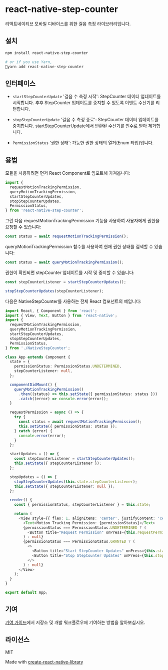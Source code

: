 # react-native-step-counter

리액트네이티브 모바일 디바이스를 위한 걸음 측정 라이브러리입니다.

## 설치

```sh
npm install react-native-step-counter

# or if you use Yarn,
yarn add react-native-step-counter
```

## 인터페이스

- `startStepCounterUpdate` '걸음 수 측정 시작': StepCounter 데이터 업데이트를 시작합니다. 추후 StepCounter 업데이트를 중지할 수 있도록 이벤트 수신기를 리턴합니다.

- `stopStepCounterUpdate` '걸음 수 측정 종료': StepCounter 데이터 업데이트를 중지합니다. startStepCounterUpdate에서 반환된 수신기를 인수로 받아 제거합니다.

- `PermissionStatus` '권한 상태': 가능한 권한 상태의 열거(Enum 타입)입니다.

## 용법

모듈을 사용하려면 먼저 React Component로 임포트해 가져옵니다:

```typescript
import {
  requestMotionTrackingPermission,
  queryMotionTrackingPermission,
  startStepCounterUpdates,
  stopStepCounterUpdates,
  PermissionStatus,
} from 'react-native-step-counter';
```

그런 다음 requestMotionTrackingPermission 기능을 사용하여 사용자에게 권한을 요청할 수 있습니다:

```typescript
const status = await requestMotionTrackingPermission();
```

queryMotionTrackingPermission 함수를 사용하여 현재 권한 상태를 검색할 수 있습니다:

```typescript
const status = await queryMotionTrackingPermission();
```

권한이 확인되면 stepCounter 업데이트를 시작 및 중지할 수 있습니다:

```typescript
const stepCounterListener = startStepCounterUpdates();

stopStepCounterUpdates(stepCounterListener);
```

다음은 NativeStepCounter를 사용하는 전체 React 컴포넌트의 예입니다:

```typescript
import React, { Component } from 'react';
import { View, Text, Button } from 'react-native';
import {
  requestMotionTrackingPermission,
  queryMotionTrackingPermission,
  startStepCounterUpdates,
  stopStepCounterUpdates,
  PermissionStatus,
} from './NativeStepCounter';

class App extends Component {
  state = {
    permissionStatus: PermissionStatus.UNDETERMINED,
    stepCounterListener: null,
  };

  componentDidMount() {
    queryMotionTrackingPermission()
      .then((status) => this.setState({ permissionStatus: status }))
      .catch((error) => console.error(error));
  }

  requestPermission = async () => {
    try {
      const status = await requestMotionTrackingPermission();
      this.setState({ permissionStatus: status });
    } catch (error) {
      console.error(error);
    }
  };

  startUpdates = () => {
    const stepCounterListener = startStepCounterUpdates();
    this.setState({ stepCounterListener });
  };

  stopUpdates = () => {
    stopStepCounterUpdates(this.state.stepCounterListener);
    this.setState({ stepCounterListener: null });
  };

  render() {
    const { permissionStatus, stepCounterListener } = this.state;

    return (
      <View style={{ flex: 1, alignItems: 'center', justifyContent: 'center' }}>
        <Text>Motion Tracking Permission: {permissionStatus}</Text>
        {permissionStatus === PermissionStatus.UNDETERMINED ? (
          <Button title="Request Permission" onPress={this.requestPermission} />
        ) : null}
        {permissionStatus === PermissionStatus.GRANTED ? (
          <>
            <Button title="Start StepCounter Updates" onPress={this.startUpdates} />
            <Button title="Stop StepCounter Updates" onPress={this.stopUpdates} />
          </>
        ) : null}
      </View>
    );
  }
}

export default App;
```

## 기여

[기여 가이드](CONTRIBUTING.md)에서 저장소 및 개발 워크플로우에 기여하는 방법을 알아보십시오.

## 라이선스

MIT

Made with [create-react-native-library](https://github.com/callstack/react-native-builder-bob)
